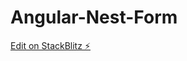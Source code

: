 # Angular-Nest-Form

[Edit on StackBlitz ⚡️](https://stackblitz.com/edit/angular-nested-formarray-dynamic-forms-6d7tge)